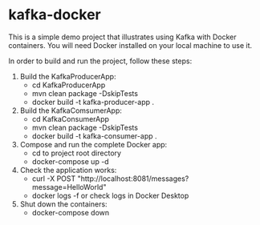 # kafka-docker

This is a simple demo project that illustrates using Kafka with Docker containers. You will need Docker installed on your local machine to use it.

In order to build and run the project, follow these steps:

1. Build the KafkaProducerApp:
   - cd KafkaProducerApp
   - mvn clean package -DskipTests
   - docker build -t kafka-producer-app .
2. Build the KafkaComsumerApp:
   - cd KafkaConsumerApp
   - mvn clean package -DskipTests
   - docker build -t kafka-consumer-app .
3. Compose and run the complete Docker app:
   - cd to project root directory
   - docker-compose up -d
4. Check the application works:
   - curl -X POST "http://localhost:8081/messages?message=HelloWorld"
   - docker logs -f <consumer-container-name> or check logs in Docker Desktop
5. Shut down the containers:
   - docker-compose down


